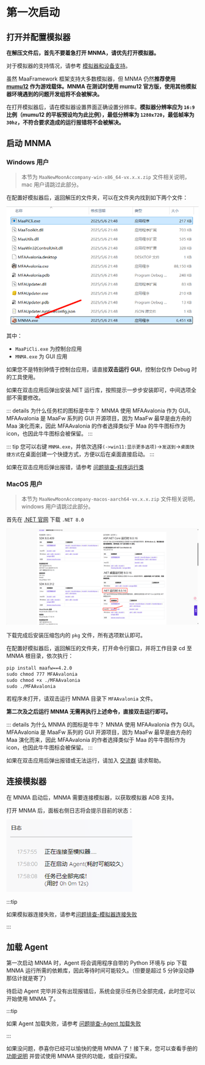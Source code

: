 # 第一次启动

## 打开并配置模拟器

**在解压文件后，首先不要着急打开 MNMA，请优先打开模拟器。**

对于模拟器的支持情况，请参考 [模拟器和设备支持](https://maa.plus/docs/zh-cn/manual/device/)。

虽然 MaaFramework 框架支持大多数模拟器，但 MNMA 仍然**推荐使用 [mumu12](https://mumu.163.com/) 作为游戏载体。MNMA 在测试时使用 mumu12 官方版，使用其他模拟器环境遇到的问题开发组将不会被解决。**

在打开模拟器后，请在模拟器设置界面正确设置分辨率。**模拟器分辨率应为 `16:9` 比例（mumu12 的平板预设均为此比例），最低分辨率为 `1280x720`，最低帧率为 `30hz`，不符合要求造成的运行报错将不会被解决。**

## 启动 MNMA

### Windows 用户

> 本节为 `MaaNewMoonAccompany-win-x86_64-vx.x.x.zip` 文件相关说明，mac 用户请跳过此部分。

在配置好模拟器后，返回解压的文件夹，可以在文件夹内找到如下两个文件：

![图片加载中，请稍等...](./images/dir.png)

其中：

- `MaaPiCli.exe` 为控制台应用
- `MNMA.exe` 为 GUI 应用

如果您不是特别钟情于控制台应用，请直接**双击运行 GUI**，控制台仅作 Debug 时的工具使用。

如果在双击应用后弹出安装.NET 运行库，按照提示一步步安装即可，中间选项全部不需要修改。

::: details 为什么任务栏的图标是牛牛？
MNMA 使用 MFAAvalonia 作为 GUI。MFAAvalonia 是 MaaFw 系列的 GUI 开源项目，因为 MaaFw 最早是由方舟的 Maa 演化而来，因此 MFAAvalonia 的作者选择类似于 Maa 的牛牛图标作为 icon，也因此牛牛图标会被保留。
:::

::: tip
您可以右键 `MNMA.exe`，并依次选择`(->win11:显示更多选项)`->`发送到`->`桌面快捷方式`在桌面创建一个快捷方式，方便以后在桌面直接启动。
:::

如果在双击应用后弹出报错，请参考 [问题排查-程序运行类](../users/errors.md#程序运行类)

### MacOS 用户

> 本节为 `MaaNewMoonAccompany-macos-aarch64-vx.x.x.zip` 文件相关说明，windows 用户请跳过此部分。

首先在 [.NET 官网](https://dotnet.microsoft.com/zh-cn/download/dotnet/8.0) 下载 `.NET 8.0`

![图片加载中，请稍等...](./images/.net8.png)

下载完成后安装压缩包内的 `pkg` 文件，所有选项默认即可。

在配置好模拟器后，返回解压的文件夹，打开命令行窗口，并将工作目录 cd 至 MNMA 根目录，依次执行：

```shell
pip install maafw==4.2.0
sudo chmod 777 MFAAvalonia
sudo chmod +x ./MFAAvalonia
sudo ./MFAAvalonia
```

若程序未打开，请双击运行 MNMA 目录下 `MFAAvalonia` 文件。

**第二次及之后运行 MNMA 无需再执行上述命令，直接双击运行即可。**

::: details 为什么 MNMA 的图标是牛牛？
MNMA 使用 MFAAvalonia 作为 GUI。MFAAvalonia 是 MaaFw 系列的 GUI 开源项目，因为 MaaFw 最早是由方舟的 Maa 演化而来，因此 MFAAvalonia 的作者选择类似于 Maa 的牛牛图标作为 icon，也因此牛牛图标会被保留。
:::

如果在双击应用后弹出报错或无法运行，请加入 [交流群](./start.md#加入我们) 请求帮助。

## 连接模拟器

在 MNMA 启动后，MNMA 需要连接模拟器，以获取模拟器 ADB 支持。

打开 MNMA 后，面板右侧日志将会提示目前的状态：

![图片加载中，请稍等...](./images/init.png)

:::tip

如果模拟器连接失败，请参考[问题排查-模拟器连接失败](../users/errors.md#模拟器连接失败)

:::

## 加载 Agent

第一次启动 MNMA 时，Agent 将会调用程序自带的 Python 环境与 pip 下载 MNMA 运行所需的依赖库，因此等待时间可能较久。（但要是超过 5 分钟没动静那估计就是寄了）

待启动 Agent 完毕并没有出现报错后，系统会提示任务已全部完成，此时您可以开始使用 MNMA 了。

:::tip

如果 Agent 加载失败，请参考 [问题排查-Agent 加载失败](../users/errors.md#agent-加载失败)

:::

如果没问题，恭喜你已经可以愉快的使用 MNMA 了！接下来，您可以查看手册的 [功能说明](./funcs.md) 并尝试使用 MNMA 提供的功能，或自行探索。
